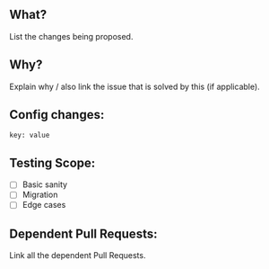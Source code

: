 ## What?
List the changes being proposed.

## Why?
Explain why / also link the issue that is solved by this (if applicable).

## Config changes:
```
key: value
```

## Testing Scope:
- [ ] Basic sanity
- [ ] Migration
- [ ] Edge cases

## Dependent Pull Requests:
Link all the dependent Pull Requests.
